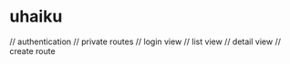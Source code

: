 # uhaiku

// authentication
// private routes
// login view
// list view
// detail view
// create route